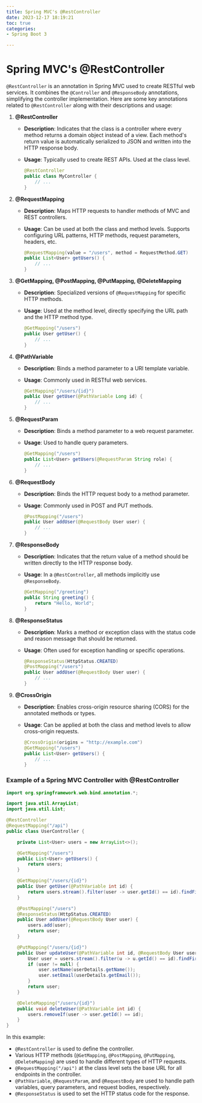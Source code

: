 ```yaml
---
title: Spring MVC's @RestController
date: 2023-12-17 18:19:21
toc: true  
categories:  
- Spring Boot 3

---
```


# Spring MVC's @RestController

`@RestController` is an annotation in Spring MVC used to create RESTful web services. It combines the `@Controller` and `@ResponseBody` annotations, simplifying the controller implementation. Here are some key annotations related to `@RestController` along with their descriptions and usage:

1. **@RestController**

   - **Description**: Indicates that the class is a controller where every method returns a domain object instead of a view. Each method's return value is automatically serialized to JSON and written into the HTTP response body.
   - **Usage**: Typically used to create REST APIs. Used at the class level.

     ```java
     @RestController
     public class MyController {
         // ...
     }
     ```

2. **@RequestMapping**

   - **Description**: Maps HTTP requests to handler methods of MVC and REST controllers.
   - **Usage**: Can be used at both the class and method levels. Supports configuring URL patterns, HTTP methods, request parameters, headers, etc.

     ```java
     @RequestMapping(value = "/users", method = RequestMethod.GET)
     public List<User> getUsers() {
         // ...
     }
     ```

3. **@GetMapping, @PostMapping, @PutMapping, @DeleteMapping**

   - **Description**: Specialized versions of `@RequestMapping` for specific HTTP methods.
   - **Usage**: Used at the method level, directly specifying the URL path and the HTTP method type.

     ```java
     @GetMapping("/users")
     public User getUser() {
         // ...
     }
     ```

4. **@PathVariable**

   - **Description**: Binds a method parameter to a URI template variable.
   - **Usage**: Commonly used in RESTful web services.

     ```java
     @GetMapping("/users/{id}")
     public User getUser(@PathVariable Long id) {
         // ...
     }
     ```

5. **@RequestParam**

   - **Description**: Binds a method parameter to a web request parameter.
   - **Usage**: Used to handle query parameters.

     ```java
     @GetMapping("/users")
     public List<User> getUsers(@RequestParam String role) {
         // ...
     }
     ```

6. **@RequestBody**

   - **Description**: Binds the HTTP request body to a method parameter.
   - **Usage**: Commonly used in POST and PUT methods.

     ```java
     @PostMapping("/users")
     public User addUser(@RequestBody User user) {
         // ...
     }
     ```

7. **@ResponseBody**

   - **Description**: Indicates that the return value of a method should be written directly to the HTTP response body.
   - **Usage**: In a `@RestController`, all methods implicitly use `@ResponseBody`.

     ```java
     @GetMapping("/greeting")
     public String greeting() {
         return "Hello, World";
     }
     ```

8. **@ResponseStatus**

   - **Description**: Marks a method or exception class with the status code and reason message that should be returned.
   - **Usage**: Often used for exception handling or specific operations.

     ```java
     @ResponseStatus(HttpStatus.CREATED)
     @PostMapping("/users")
     public User addUser(@RequestBody User user) {
         // ...
     }
     ```

9. **@CrossOrigin**

   - **Description**: Enables cross-origin resource sharing (CORS) for the annotated methods or types.
   - **Usage**: Can be applied at both the class and method levels to allow cross-origin requests.

     ```java
     @CrossOrigin(origins = "http://example.com")
     @GetMapping("/users")
     public List<User> getUsers() {
         // ...
     }
     ```

### Example of a Spring MVC Controller with @RestController

```java
import org.springframework.web.bind.annotation.*;

import java.util.ArrayList;
import java.util.List;

@RestController
@RequestMapping("/api")
public class UserController {

    private List<User> users = new ArrayList<>();

    @GetMapping("/users")
    public List<User> getUsers() {
        return users;
    }

    @GetMapping("/users/{id}")
    public User getUser(@PathVariable int id) {
        return users.stream().filter(user -> user.getId() == id).findFirst().orElse(null);
    }

    @PostMapping("/users")
    @ResponseStatus(HttpStatus.CREATED)
    public User addUser(@RequestBody User user) {
        users.add(user);
        return user;
    }

    @PutMapping("/users/{id}")
    public User updateUser(@PathVariable int id, @RequestBody User userDetails) {
        User user = users.stream().filter(u -> u.getId() == id).findFirst().orElse(null);
        if (user != null) {
            user.setName(userDetails.getName());
            user.setEmail(userDetails.getEmail());
        }
        return user;
    }

    @DeleteMapping("/users/{id}")
    public void deleteUser(@PathVariable int id) {
        users.removeIf(user -> user.getId() == id);
    }
}
```

In this example:
- `@RestController` is used to define the controller.
- Various HTTP methods (`@GetMapping`, `@PostMapping`, `@PutMapping`, `@DeleteMapping`) are used to handle different types of HTTP requests.
- `@RequestMapping("/api")` at the class level sets the base URL for all endpoints in the controller.
- `@PathVariable`, `@RequestParam`, and `@RequestBody` are used to handle path variables, query parameters, and request bodies, respectively.
- `@ResponseStatus` is used to set the HTTP status code for the response.